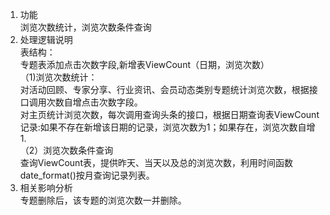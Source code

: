 1. 功能 <br>
   浏览次数统计，浏览次数条件查询<br>
2. 处理逻辑说明<br>
   表结构：<br>
   专题表添加点击次数字段,新增表ViewCount（日期，浏览次数）<br>
  （1)浏览次数统计：<br>
    对活动回顾、专家分享、行业资讯、会员动态类别专题统计浏览次数，根据接口调用次数自增点击次数字段。<br>
    对主页统计浏览次数，每次调用查询头条的接口，根据日期查询表ViewCount记录:如果不存在新增该日期的记录，浏览次数为1；如果存在，浏览次数自增1.<br>
  （2）浏览次数条件查询<br>
    查询ViewCount表，提供昨天、当天以及总的浏览次数，利用时间函数date_format()按月查询记录列表。<br>
3. 相关影响分析<br>
    专题删除后，该专题的浏览次数一并删除。